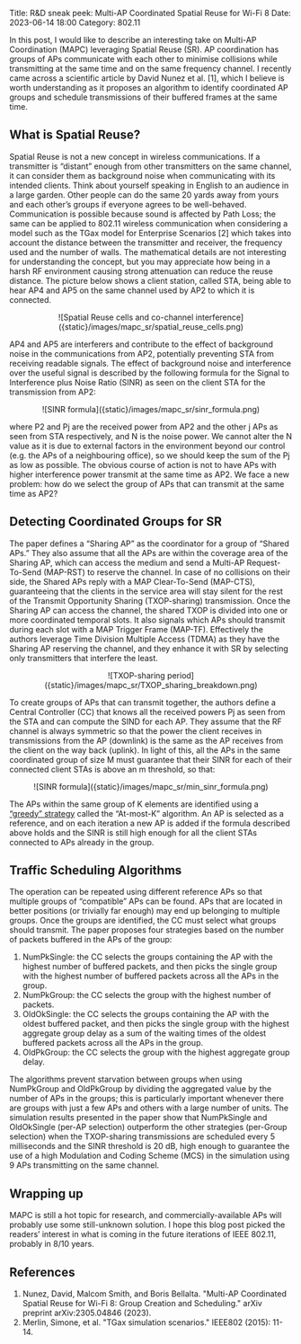 Title: R&D sneak peek: Multi-AP Coordinated Spatial Reuse for Wi-Fi 8
Date: 2023-06-14 18:00
Category: 802.11

In this post, I would like to describe an interesting take on Multi-AP 
Coordination (MAPC) leveraging Spatial Reuse (SR). AP coordination has groups of
APs communicate with each other to minimise collisions while transmitting at the
same time and on the same frequency channel. I recently came across a scientific
article by David Nunez et al. [1], which I believe is worth understanding as it
proposes an algorithm to identify coordinated AP groups and schedule
transmissions of their buffered frames at the same time.

## What is Spatial Reuse?

Spatial Reuse is not a new concept in wireless communications. If a transmitter
is “distant” enough from other transmitters on the same channel, it can consider
them as background noise when communicating with its intended clients. Think
about yourself speaking in English to an audience in a large garden. Other
people can do the same 20 yards away from yours and each other’s groups if
everyone agrees to be well-behaved. Communication is possible because sound is
affected by Path Loss; the same can be applied to 802.11 wireless communication
when considering a model such as the TGax model for Enterprise Scenarios [2]
which takes into account the distance between the transmitter and receiver, the
frequency used and the number of walls. The mathematical details are not
interesting for understanding the concept, but you may appreciate how being in a
harsh RF environment causing strong attenuation can reduce the reuse distance.
The picture below shows a client station, called STA, being able to hear AP4 and
AP5 on the same channel used by AP2 to which it is connected.

<center>
    ![Spatial Reuse cells and co-channel interference]({static}/images/mapc_sr/spatial_reuse_cells.png)
</center>

AP4 and AP5 are interferers and contribute to the effect of background noise in
the communications from AP2, potentially preventing STA from receiving readable
signals. The effect of background noise and interference over the useful signal
is described by the following formula for the Signal to Interference plus Noise
Ratio (SINR) as seen on the client STA for the transmission from AP2:

<!-- SINR_{STA}^{2} = \frac{P_2}{N + \sum_{j \neq 2} P_{j}} -->
<center>
    ![SINR formula]({static}/images/mapc_sr/sinr_formula.png)
</center>

where P2 and Pj are the received power from AP2 and the other j APs as seen from
STA respectively, and N is the noise power. We cannot alter the N value as it is
due to external factors in the environment beyond our control (e.g. the APs of a
neighbouring office), so we should keep the sum of the Pj as low as possible.
The obvious course of action is not to have APs with higher interference power
transmit at the same time as AP2. We face a new problem: how do we select the
group of APs that can transmit at the same time as AP2?

## Detecting Coordinated Groups for SR

The paper defines a “Sharing AP” as the coordinator for a group of “Shared APs.”
They also assume that all the APs are within the coverage area of the Sharing
AP, which can access the medium and send a Multi-AP Request-To-Send (MAP-RST)
to reserve the channel. In case of no collisions on their side, the Shared APs
reply with a MAP Clear-To-Send (MAP-CTS), guaranteeing that the clients in the
service area will stay silent for the rest of the Transmit Opportunity Sharing
(TXOP-sharing) transmission. Once the Sharing AP can access the channel, the
shared TXOP is divided into one or more coordinated temporal slots. It also
signals which APs should transmit during each slot with a MAP Trigger Frame
(MAP-TF). Effectively the authors leverage Time Division Multiple Access (TDMA)
as they have the Sharing AP reserving the channel, and they enhance it with SR
by selecting only transmitters that interfere the least.

<center>
    ![TXOP-sharing period]({static}/images/mapc_sr/TXOP_sharing_breakdown.png)
</center>

To create groups of APs that can transmit together, the authors define a Central
Controller (CC) that knows all the received powers Pj as seen from the STA and
can compute the SIND for each AP. They assume that the RF channel is always
symmetric so that the power the client receives in transmissions from the AP
(downlink) is the same as the AP receives from the client on the way back
(uplink). In light of this, all the APs in the same coordinated group of size
M must guarantee that their SINR for each of their connected client STAs is
above an m threshold, so that:

<!-- \min_{j=1...M}SINR_{STA}^{j} \geqslant m -->
<center>
    ![SINR formula]({static}/images/mapc_sr/min_sinr_formula.png)
</center>

The APs within the same group of K elements are identified using a 
[“greedy” strategy](https://en.wikipedia.org/wiki/Greedy_algorithm) called the 
“At-most-K” algorithm. An AP is selected as a reference, and on each iteration a
new AP is added if the formula described above holds and the SINR is still high
enough for all the client STAs connected to APs already in the group.

## Traffic Scheduling Algorithms

The operation can be repeated using different reference APs so that multiple
groups of “compatible” APs can be found. APs that are located in better
positions (or trivially far enough) may end up belonging to multiple groups.
Once the groups are identified, the CC must select what groups should transmit.
The paper proposes four strategies based on the number of packets buffered in
the APs of the group:

1. NumPkSingle: the CC selects the groups containing the AP with the highest 
   number of buffered packets, and then picks the single group with the highest 
   number of buffered packets across all the APs in the group.
2. NumPkGroup: the CC selects the group with the highest number of packets.
3. OldOkSingle: the CC selects the groups containing the AP with the oldest
   buffered packet, and then picks the single group with the highest aggregate
   group delay as a sum of the waiting times of the oldest buffered packets
   across all the APs in the group.
4. OldPkGroup:  the CC selects the group with the highest aggregate group delay.

The algorithms prevent starvation between groups when using NumPkGroup and 
OldPkGroup by dividing the aggregated value by the number of APs in the groups;
this is particularly important whenever there are groups with just a few APs and
others with a large number of units. The simulation results presented in the
paper show that NumPkSingle and OldOkSingle (per-AP selection) outperform the
other strategies (per-Group selection) when the TXOP-sharing transmissions are
scheduled every 5 milliseconds and the SINR threshold is 20 dB, high enough to
guarantee the use of a high Modulation and Coding Scheme (MCS) in the simulation
using 9 APs transmitting on the same channel.

## Wrapping up

MAPC is still a hot topic for research, and commercially-available APs will
probably use some still-unknown solution. I hope this blog post picked the
readers’ interest in what is coming in the future iterations of IEEE 802.11,
probably in 8/10 years.

## References
1. Nunez, David, Malcom Smith, and Boris Bellalta. 
"Multi-AP Coordinated Spatial Reuse for Wi-Fi 8: Group Creation and Scheduling."
arXiv preprint arXiv:2305.04846 (2023).
2. Merlin, Simone, et al. "TGax simulation scenarios." IEEE802 (2015): 11-14.
